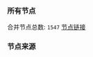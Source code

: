 ### 所有节点
合并节点总数: `1547`
[节点链接](https://raw.githubusercontent.com/rzhy1/11/master/sub/sub_merge_base64.txt)

### 节点来源